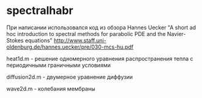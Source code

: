 # spectralhabr

При написании использовался код из обзора 
Hannes Uecker "A short ad hoc introduction to spectral methods for
parabolic PDE and the Navier-Stokes equations"
http://www.staff.uni-oldenburg.de/hannes.uecker/pre/030-mcs-hu.pdf

heat1d.m - решение одномерного уравнения распространения тепла с периодичными граничными условиями

diffusion2d.m - двумерное уравнение диффузии

wave2d.m - колебания мембраны

